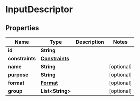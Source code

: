 # InputDescriptor

## Properties

| Name            | Type                              | Description | Notes      |
| --------------- | --------------------------------- | ----------- | ---------- |
| **id**          | **String**                        |             |            |
| **constraints** | [**Constraints**](Constraints.md) |             |            |
| **name**        | **String**                        |             | [optional] |
| **purpose**     | **String**                        |             | [optional] |
| **format**      | [**Format**](Format.md)           |             | [optional] |
| **group**       | **List&lt;String&gt;**            |             | [optional] |
